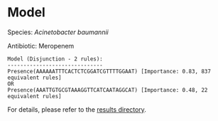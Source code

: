 
# Model

Species: *Acinetobacter baumannii*

Antibiotic: Meropenem

```
Model (Disjunction - 2 rules):
------------------------------
Presence(AAAAAATTTCACTCTCGGATCGTTTTGGAAT) [Importance: 0.83, 837 equivalent rules]
OR
Presence(AAATTGTGCGTAAAGGTTCATCAATAGGCAT) [Importance: 0.48, 22 equivalent rules]

```

For details, please refer to the [results directory](../../../../../results/scm_b/acinetobacter%20baumannii/meropenem/repeat_4/).

